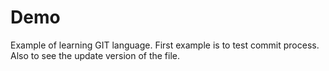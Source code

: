 # Demo 

Example of learning GIT language.
First example is to test commit process.
Also to see the update version of the file.
